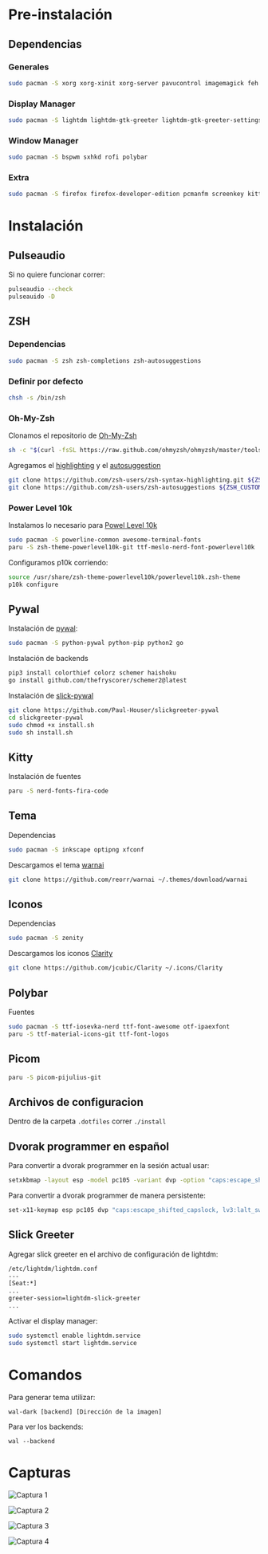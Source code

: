 # Pre-instalación

## Dependencias
### Generales
```zsh
sudo pacman -S xorg xorg-xinit xorg-server pavucontrol imagemagick feh lxappearance pulseaudio
```

### Display Manager
```zsh
sudo pacman -S lightdm lightdm-gtk-greeter lightdm-gtk-greeter-settings lightdm-slick-greeter
```

### Window Manager
```zsh
sudo pacman -S bspwm sxhkd rofi polybar
```

### Extra
```zsh
sudo pacman -S firefox firefox-developer-edition pcmanfm screenkey kitty
```

# Instalación
## Pulseaudio
Si no quiere funcionar correr:
```zsh
pulseaudio --check
pulseauido -D
```

## ZSH
### Dependencias
```zsh
sudo pacman -S zsh zsh-completions zsh-autosuggestions
```

### Definir por defecto
```zsh
chsh -s /bin/zsh
```

### Oh-My-Zsh
Clonamos el repositorio de [Oh-My-Zsh](https://github.com/ohmyzsh/ohmyzsh)
```zsh
sh -c "$(curl -fsSL https://raw.github.com/ohmyzsh/ohmyzsh/master/tools/install.sh)"
```

Agregamos el [highlighting](https://github.com/zsh-users/zsh-syntax-highlighting) y el [autosuggestion](https://github.com/zsh-users/zsh-autosuggestions)
```zsh
git clone https://github.com/zsh-users/zsh-syntax-highlighting.git ${ZSH_CUSTOM:-~/.oh-my-zsh/custom}/plugins/zsh-syntax-highlighting
git clone https://github.com/zsh-users/zsh-autosuggestions ${ZSH_CUSTOM:-~/.oh-my-zsh/custom}/plugins/zsh-autosuggestions
```

### Power Level  10k
Instalamos lo necesario para [Powel Level 10k](https://github.com/romkatv/powerlevel10k)
```zsh
sudo pacman -S powerline-common awesome-terminal-fonts 
paru -S zsh-theme-powerlevel10k-git ttf-meslo-nerd-font-powerlevel10k
```

Configuramos p10k corriendo:
```zsh
source /usr/share/zsh-theme-powerlevel10k/powerlevel10k.zsh-theme
p10k configure
```

## Pywal
Instalación de [pywal](https://github.com/dylanaraps/pywal):
```zsh
sudo pacman -S python-pywal python-pip python2 go
```

Instalación de backends
```zsh
pip3 install colorthief colorz schemer haishoku
go install github.com/thefryscorer/schemer2@latest
```

Instalación de [slick-pywal](https://github.com/Paul-Houser/slickgreeter-pywal)
```zsh
git clone https://github.com/Paul-Houser/slickgreeter-pywal
cd slickgreeter-pywal
sudo chmod +x install.sh
sudo sh install.sh
```

## Kitty
Instalación de fuentes
```zsh
paru -S nerd-fonts-fira-code
```

## Tema
Dependencias
```zsh
sudo pacman -S inkscape optipng xfconf
```

Descargamos el tema [warnai](https://github.com/reorr/warnai)
```zsh
git clone https://github.com/reorr/warnai ~/.themes/download/warnai
```

## Iconos
Dependencias
```zsh
sudo pacman -S zenity
```

Descargamos los iconos [Clarity](https://github.com/jcubic/Clarity)
```zsh
git clone https://github.com/jcubic/Clarity ~/.icons/Clarity
```

## Polybar
Fuentes
```zsh
sudo pacman -S ttf-iosevka-nerd ttf-font-awesome otf-ipaexfont
paru -S ttf-material-icons-git ttf-font-logos
```

## Picom
```zsh
paru -S picom-pijulius-git
```

## Archivos de configuracion
Dentro de la carpeta `.dotfiles` correr `./install`

## Dvorak programmer en español
Para convertir a dvorak programmer en la sesión actual usar:
```zsh
setxkbmap -layout esp -model pc105 -variant dvp -option "caps:escape_shifted_capslock, lv3:lalt_switch lv3:ralt_alt"
```

Para convertir a dvorak programmer de manera persistente:
```zsh
set-x11-keymap esp pc105 dvp "caps:escape_shifted_capslock, lv3:lalt_switch, lv3:ralt_alt"
```

## Slick Greeter
Agregar slick greeter en el archivo de configuración de lightdm:
```zsh
/etc/lightdm/lightdm.conf
---
[Seat:*]
...
greeter-session=lightdm-slick-greeter
...
```

Activar el display manager:
```zsh
sudo systemctl enable lightdm.service
sudo systemctl start lightdm.service
```

# Comandos
Para generar tema utilizar:
```
wal-dark [backend] [Dirección de la imagen]
```

Para ver los backends:
```
wal --backend
```

# Capturas
![Captura 1](https://github.com/dotwilliamrc/dotfiles/blob/main/captures/c1.png)

![Captura 2](https://github.com/dotwilliamrc/dotfiles/blob/main/captures/c2.png)

![Captura 3](https://github.com/dotwilliamrc/dotfiles/blob/main/captures/c3.png)

![Captura 4](https://github.com/dotwilliamrc/dotfiles/blob/main/captures/c4.png)
